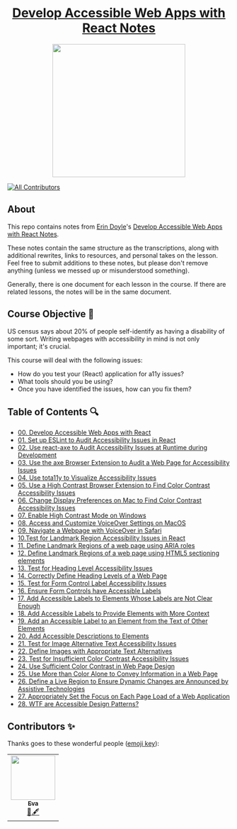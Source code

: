 <h1 align="center"><a href="https://egghead.io/courses/develop-accessible-web-apps-with-react">Develop Accessible Web Apps with React Notes</a></h1>

<p align="center"><img src="https://d2eip9sf3oo6c2.cloudfront.net/series/square_covers/000/000/412/full/AccessibleReact_1000.png" width="300"></p>

<p align="center">
<!-- ALL-CONTRIBUTORS-BADGE:START - Do not remove or modify this section -->
    
[![All Contributors](https://img.shields.io/badge/all_contributors-1-orange.svg?style=flat-square)](#contributors-)
    
<!-- ALL-CONTRIBUTORS-BADGE:END -->
</p>

## About

This repo contains notes from [Erin Doyle](https://twitter.com/SunshinyDoyle)'s [Develop Accessible Web Apps with React Notes](https://egghead.io/courses/develop-accessible-web-apps-with-react).

These notes contain the same structure as the transcriptions, along with additional rewrites, links to resources, and personal takes on the lesson. Feel free to submit additions to these notes, but please don't remove anything (unless we messed up or misunderstood something).

Generally, there is one document for each lesson in the course. If there are related lessons, the notes will be in the same document.

## Course Objective 💪

US census says about 20% of people self-identify as having a disability of some sort. Writing webpages with accessibility in mind is not only important; it's crucial.

This course will deal with the following issues:

- How do you test your (React) application for a11y issues?
- What tools should you be using?
- Once you have identified the issues, how can you fix them?

## Table of Contents 🔍

- [00. Develop Accessible Web Apps with React](00-intro.md)
- [01. Set up ESLint to Audit Accessibility Issues in React](01-eslint-plugin.md)
- [02. Use react-axe to Audit Accessibility Issues at Runtime during Development](02-react-axe.md)
- [03. Use the axe Browser Extension to Audit a Web Page for Accessibility Issues](03-axe-browser-extension.md)
- [04. Use tota11y to Visualize Accessibility Issues](04-tota11y-plugin.md)
- [05. Use a High Contrast Browser Extension to Find Color Contrast Accessibility Issues](05-high-contrast-plugin.md)
- [06. Change Display Preferences on Mac to Find Color Contrast Accessibility Issues](06-color-contrast-macOS.md)
- [07. Enable High Contrast Mode on Windows](07-color-contrast-windows.md)
- [08. Access and Customize VoiceOver Settings on MacOS](08-voiceover-macOS.md)
- [09. Navigate a Webpage with VoiceOver in Safari](09-navigate-safari-voiceover.md)
- [10.Test for Landmark Region Accessibility Issues in React](10-test-landmark-regions.md)
- [11. Define Landmark Regions of a web page using ARIA roles](11-define-landmarks.md)
- [12. Define Landmark Regions of a web page using HTML5 sectioning elements](12-semantic-HTML.md)
- [13. Test for Heading Level Accessibility Issues](13-headings.md)
- [14. Correctly Define Heading Levels of a Web Page](14-heading-levels.md)
- [15. Test for Form Control Label Accessibility Issues](15-form-controls.md)
- [16. Ensure Form Controls have Accessible Labels](16-input-labels.md)
- [17. Add Accessible Labels to Elements Whose Labels are Not Clear Enough](17-accessible-labels.md)
- [18. Add Accessible Labels to Provide Elements with More Context](18-accessible-labels-2.md)
- [19. Add an Accessible Label to an Element from the Text of Other Elements](19-add-extra-labels.md)
- [20. Add Accessible Descriptions to Elements](20-accessible-descriptions.md)
- [21. Test for Image Alternative Text Accessibility Issues](21-test-alt-text-.md)
- [22. Define Images with Appropriate Text Alternatives](22-alt-attributes.md)
- [23. Test for Insufficient Color Contrast Accessibility Issues](23-test-color-contrast.md)
- [24. Use Sufficient Color Contrast in Web Page Design](24-fix-color-contrast.md)
- [25. Use More than Color Alone to Convey Information in a Web Page](25-not-just-color.md)
- [26. Define a Live Region to Ensure Dynamic Changes are Announced by Assistive Technologies](26-live-regions.md)
- [27. Appropriately Set the Focus on Each Page Load of a Web Application](27-manage-focus.md)
- [28. WTF are Accessible Design Patterns?](28-accessible-design-patterns.md)

## Contributors ✨

Thanks goes to these wonderful people ([emoji key](https://allcontributors.org/docs/en/emoji-key)):

<table>
  <tr>
    <td align="center"><a href="https://github.com/edieblu"><img src="https://avatars0.githubusercontent.com/u/17270662?s=460&u=8d1a4d67576db0a3baa21fa5b2ecab811476da61&v=4" width="100px;" alt=""/><br /><sub><b>Eva</b></sub></a><br /><a href="#review-edieblu" title="Review">👀</a><a href="#content-edieblu" title="Content">🖋</a></td>
</table>
